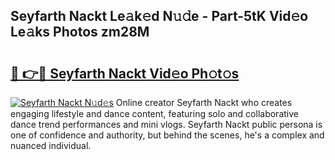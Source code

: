 ## Seyfarth Nackt Le𝚊k𝚎d N𝚞𝚍e - Part-5tK Vid𝚎o Le𝚊ks Photos zm28M

# <h2><a href="http://fbaxw7j.evod.top/?m=Seyfarth+Nackt">🔗 👉🔴 Seyfarth Nackt Vid𝚎o Ph𝚘t𝚘s</a></h2>

[![Seyfarth Nackt N𝚞d𝚎s](https://i.imgur.com/8V9OHl7.gif)](http://fbaxw7j.evod.top/?m=Seyfarth+Nackt)
Online creator Seyfarth Nackt who creates engaging lifestyle and dance content, featuring solo and collaborative dance trend performances and mini vlogs. Seyfarth Nackt public persona is one of confidence and authority, but behind the scenes, he's a complex and nuanced individual. 
